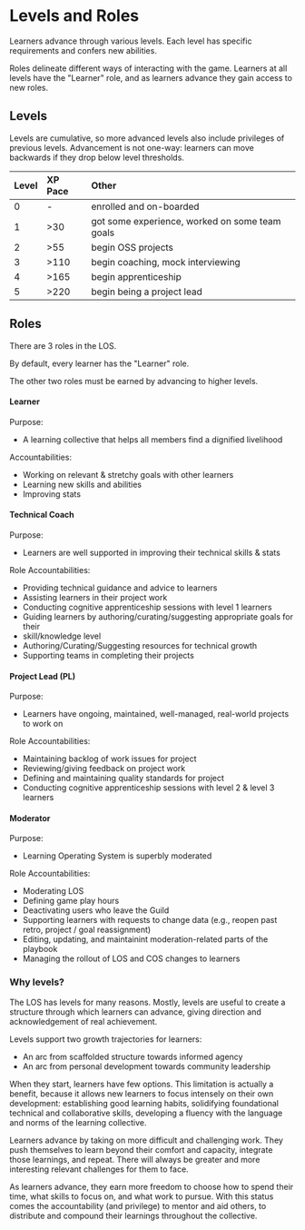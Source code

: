# Levels and Roles

Learners advance through various levels. Each level has specific requirements and confers new abilities.

Roles delineate different ways of interacting with the game. Learners at all levels have the "Learner" role, and as learners advance they gain access to new roles.

## Levels

Levels are cumulative, so more advanced levels also include privileges of previous levels.
Advancement is not one-way: learners can move backwards if they drop below level thresholds.


| Level | XP Pace | Other              |
|:------|:-----|:-------------------|
| 0     | -    | enrolled and on-boarded   |
| 1     | >30  | got some experience, worked on some team goals  |
| 2     | >55  | begin OSS projects                 |
| 3     | >110  | begin coaching, mock interviewing                  |
| 4     | >165  | begin apprenticeship |
| 5     | >220  | begin being a project lead |


## Roles

There are 3 roles in the LOS.

By default, every learner has the "Learner" role.

The other two roles must be earned by advancing to higher levels.

#### Learner

Purpose:
- A learning collective that helps all members find a dignified livelihood

Accountabilities:

- Working on relevant & stretchy goals with other learners
- Learning new skills and abilities
- Improving stats


#### Technical Coach

Purpose:
- Learners are well supported in improving their technical skills & stats

Role Accountabilities:
- Providing technical guidance and advice to learners
- Assisting learners in their project work
- Conducting cognitive apprenticeship sessions with level 1 learners
- Guiding learners by authoring/curating/suggesting appropriate goals for their
- skill/knowledge level
- Authoring/Curating/Suggesting resources for technical growth
- Supporting teams in completing their projects


#### Project Lead (PL)

Purpose:
- Learners have ongoing, maintained, well-managed, real-world projects to work on

Role Accountabilities:
- Maintaining backlog of work issues for project
- Reviewing/giving feedback on project work
- Defining and maintaining quality standards for project
- Conducting cognitive apprenticeship sessions with level 2 & level 3 learners


#### Moderator

Purpose:
- Learning Operating System is superbly moderated

Role Accountabilities:
- Moderating LOS
- Defining game play hours
- Deactivating users who leave the Guild
- Supporting learners with requests to change data (e.g., reopen past retro, project / goal reassignment)
- Editing, updating, and maintainint moderation-related parts of the playbook
- Managing the rollout of LOS and COS changes to learners

### Why levels?

The LOS has levels for many reasons. Mostly, levels are useful to create a structure through which learners can advance, giving direction and acknowledgement of real achievement.

Levels support two growth trajectories for learners:

- An arc from scaffolded structure towards informed agency
- An arc from personal development towards community leadership

When they start, learners have few options. This limitation is actually a benefit, because it allows new learners to focus intensely on their own development: establishing good learning habits, solidifying foundational technical and collaborative skills, developing a fluency with the language and norms of the learning collective.

Learners advance by taking on more difficult and challenging work. They push themselves to learn beyond their comfort and capacity, integrate those learnings, and repeat. There will always be greater and more interesting relevant challenges for them to face.

As learners advance, they earn more freedom to choose how to spend their time, what skills to focus on, and what work to pursue. With this status comes the accountability (and privilege) to mentor and aid others, to distribute and compound their learnings throughout the collective.
